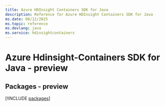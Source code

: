 ```yaml
---
title: Azure HDInsight Containers SDK for Java
description: Reference for Azure HDInsight Containers SDK for Java
ms.date: 08/12/2025
ms.topic: reference
ms.devlang: java
ms.service: hdinsightcontainers
---
```

# Azure Hdinsight-Containers SDK for Java - preview
## Packages - preview
[!INCLUDE [packages](hdinsight-containers-index.md)]